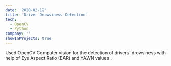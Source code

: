 ```yaml
---
date: '2020-02-12'
title: 'Driver Drowsiness Detection'
tech:
  - OpenCV
  - Python
company: ''
showInProjects: true
---
```


Used OpenCV Computer vision for the detection of drivers’ drowsiness with help of Eye Aspect Ratio (EAR) and YAWN values .
